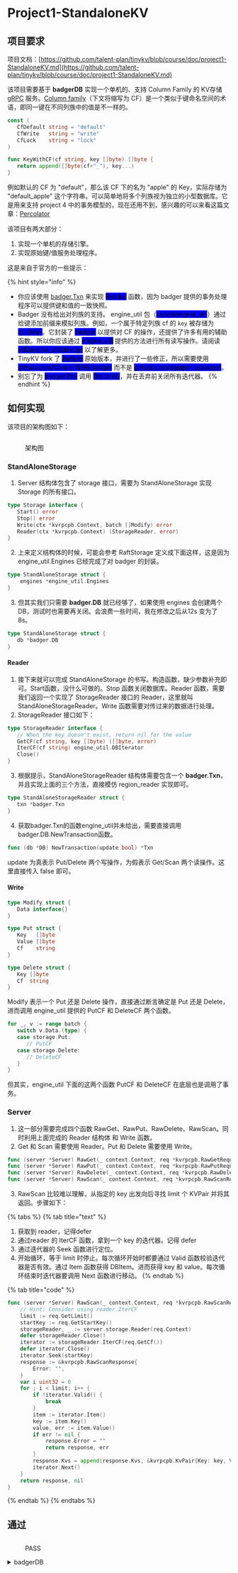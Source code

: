 # Project1-StandaloneKV

## 项目要求

项目文档：[https://github.com/talent-plan/tinykv/blob/course/doc/project1-StandaloneKV.md](https://github.com/talent-plan/tinykv/blob/course/doc/project1-StandaloneKV.md)

该项目需要基于 **badgerDB** 实现一个单机的、支持 Column Family 的 KV存储 [gRPC](https://grpc.io/docs/guides/) 服务。[Column family](https://en.wikipedia.org/wiki/Standard\_column\_family)（下文将缩写为 CF）是一个类似于键命名空间的术语，即同一键在不同列族中的值是不一样的。

```go
const (
   CfDefault string = "default"
   CfWrite   string = "write"
   CfLock    string = "lock"
)

func KeyWithCF(cf string, key []byte) []byte {
   return append([]byte(cf+"_"), key...)
}
```

例如默认的 CF 为 "default"，那么该 CF 下的名为 "apple" 的 Key，实际存储为 "default\_apple" 这个字符串。可以简单地将多个列族视为独立的小型数据库。它是用来支持 project 4 中的事务模型的，现在还用不到，感兴趣的可以来看这篇文章：[Percolator](https://tidb.net/blog/b6d840f2?utm\_source=tidb-community\&utm\_medium=referral\&utm\_campaign=repost)

该项目有两大部分：

1. 实现一个单机的存储引擎。
2. 实现原始键/值服务处理程序。

这是来自于官方的一些提示：

{% hint style="info" %}
* 你应该使用 [badger.Txn](https://godoc.org/github.com/dgraph-io/badger#Txn) 来实现 <mark style="background-color:blue;">Reader</mark> 函数，因为 badger 提供的事务处理程序可以提供键和值的一致快照。
* Badger 没有给出对列族的支持。 engine\_util 包（<mark style="background-color:blue;">kv/util/engine\_util</mark>）通过给键添加前缀来模拟列族。例如，一个属于特定列族 cf 的 `key` 被存储为 <mark style="background-color:blue;">${cf}\_${key}</mark>。它封装了 <mark style="background-color:blue;">badger</mark> 以提供对 CF 的操作，还提供了许多有用的辅助函数。所以你应该通过 <mark style="background-color:blue;">engine\_util</mark> 提供的方法进行所有读写操作。请阅读 <mark style="background-color:blue;">util/engine\_util/doc.go</mark> 以了解更多。
* TinyKV fork 了 <mark style="background-color:blue;">badger</mark> 原始版本，并进行了一些修正，所以需要使用 <mark style="background-color:blue;">github.com/Connor1996/badger</mark> 而不是 <mark style="background-color:blue;">github.com/dgraph-io/badger</mark>。
* 别忘了为 <mark style="background-color:blue;">badger.Txn</mark> 调用 <mark style="background-color:blue;">Discard()</mark>，并在丢弃前关闭所有迭代器。
{% endhint %}

## 如何实现

该项目的架构图如下：

<figure><img src="../../.gitbook/assets/image (2) (1).png" alt=""><figcaption><p>架构图</p></figcaption></figure>

### StandAloneStorage

1. Server 结构体包含了 storage 接口，需要为 StandAloneStorage 实现 Storage 的所有接口。

```go
type Storage interface {
   Start() error
   Stop() error
   Write(ctx *kvrpcpb.Context, batch []Modify) error
   Reader(ctx *kvrpcpb.Context) (StorageReader, error)
}
```

2. 上来定义结构体的时候，可能会参考 RaftStorage 定义成下面这样，这是因为 engine\_util.Engines 已经完成了对 badger 的封装。

```go
type StandAloneStorage struct {
	engines *engine_util.Engines
}
```

3. 但其实我们只需要 **badger.DB** 就已经够了，如果使用 engines 会创建两个 DB，测试时也需要再关闭。会浪费一些时间，我在修改之后从12s 变为了 8s。

```go
type StandAloneStorage struct {
   db *badger.DB
}
```

#### **Reader**

1. 接下来就可以完成 StandAloneStorage 的书写。构造函数，缺少参数补充即可。Start函数，没什么可做的。Stop 函数关闭数据库。Reader 函数，需要我们返回一个实现了 StorageReader 接口的 Reader，这里就叫 StandAloneStorageReader。Write 函数需要对传过来的数据进行处理。
2. StorageReader 接口如下：

```go
type StorageReader interface {
   // When the key doesn't exist, return nil for the value
   GetCF(cf string, key []byte) ([]byte, error)
   IterCF(cf string) engine_util.DBIterator
   Close()
}
```

3. 根据提示，StandAloneStorageReader 结构体需要包含一个 **badger.Txn**，并且实现上面的三个方法，直接模仿 region\_reader 实现即可。

```go
type StandAloneStorageReader struct {
   txn *badger.Txn
}
```

4. 获取badger.Txn的函数engine\_util并未给出，需要直接调用badger.DB.NewTransaction函数。

```go
func (db *DB) NewTransaction(update bool) *Txn
```

update 为真表示 Put/Delete 两个写操作，为假表示 Get/Scan 两个读操作。这里直接传入 false 即可。

#### **Write**

```go
type Modify struct {
   Data interface{}
}

type Put struct {
   Key   []byte
   Value []byte
   Cf    string
}

type Delete struct {
   Key []byte
   Cf  string
}
```

Modify 表示一个 Put 还是 Delete 操作，直接通过断言确定是 Put 还是 Delete，进而调用 engine\_util 提供的 PutCF 和 DeleteCF 两个函数。

```go
for _, v := range batch {
   switch v.Data.(type) {
   case storage.Put:
      // PutCF
   case storage.Delete:
      // DeleteCF
   }
}
```

但其实，engine\_util 下面的这两个函数 PutCF 和 DeleteCF 在底层也是调用了事务。

### Server

1. 这一部分需要完成四个函数 RawGet、RawPut、RawDelete、RawScan。同时利用上面完成的 Reader 结构体 和 Write 函数。
2. Get 和 Scan 需要使用 Reader。Put 和 Delete 需要使用 Write。

```go
func (server *Server) RawGet(_ context.Context, req *kvrpcpb.RawGetRequest) (*kvrpcpb.RawGetResponse, error)
func (server *Server) RawPut(_ context.Context, req *kvrpcpb.RawPutRequest) (*kvrpcpb.RawPutResponse, error)
func (server *Server) RawDelete(_ context.Context, req *kvrpcpb.RawDeleteRequest) (*kvrpcpb.RawDeleteResponse, error)
func (server *Server) RawScan(_ context.Context, req *kvrpcpb.RawScanRequest) (*kvrpcpb.RawScanResponse, error)
```

3. RawScan 比较难以理解，从指定的 key 出发向后寻找 limit 个 KVPair 并将其返回。步骤如下：

{% tabs %}
{% tab title="text" %}
1. 获取到 reader，记得defer
2. 通过reader 的 IterCF 函数，拿到一个 key 的迭代器。记得 defer
3. 通过迭代器的 Seek 函数进行定位。
4. 开始循环，等于 limit 时停止。每次循环开始时都要通过 Valid 函数校验迭代器是否有效。通过 Item 函数获得 DBItem。进而获得 key 和 value。每次循环结束时迭代器要调用 Next 函数进行移动。
{% endtab %}

{% tab title="code" %}
```go
func (server *Server) RawScan(_ context.Context, req *kvrpcpb.RawScanRequest) (*kvrpcpb.RawScanResponse, error) {
	// Hint: Consider using reader.IterCF
	limit := req.GetLimit()
	startKey := req.GetStartKey()
	storageReader, _ := server.storage.Reader(req.Context)
	defer storageReader.Close()
	iterator := storageReader.IterCF(req.GetCf())
	defer iterator.Close()
	iterator.Seek(startKey)
	response := &kvrpcpb.RawScanResponse{
		Error: "",
	}
	var i uint32 = 0
	for ; i < limit; i++ {
		if !iterator.Valid() {
			break
		}
		item := iterator.Item()
		key := item.Key()
		value, err := item.Value()
		if err != nil {
			response.Error = ""
			return response, err
		}
		response.Kvs = append(response.Kvs, &kvrpcpb.KvPair{Key: key, Value: value})
		iterator.Next()
	}
	return response, nil
}
```
{% endtab %}
{% endtabs %}

## 通过

<figure><img src="../../.gitbook/assets/image (1).png" alt=""><figcaption><p>PASS</p></figcaption></figure>

<details>

<summary>badgerDB</summary>

### badgerDB 有什么厉害的地方，为什么要用它，而不用其他的数据库。

这里有两篇文章关于 bardgerDB 的讲解。

* [badger 简介](http://note.iawen.com/note/graph/badger\_base)
* [badger 一个高性能的LSM K/V store](https://colobu.com/2017/10/11/badger-a-performant-k-v-store/)

简单来说，Badger 是为 Dgraph 而生的, 是 Dgraph 底层数据存储引擎。

Dgraph 是开源的，可扩展的，分布式的，低延迟图形数据库，采用 Go 语言书写。Dgraph 开始的时候，的确采用的是 RocksDB，但RocksDB 是 C++语言写的，使用时需要通过 Go 调用 Cgo。而 Cgo中又有一些缺点：

* Go profiler 无法分析和监测 Cgo 代码段里的问题, 所有工具链都不起作用
* 当涉及到 Cgo 时, 轻量级的 goroutine 会变成昂贵的 pthreadCgo
* 造成了内存泄漏

于是着手进行了 BadgerDB 这个底层存储引擎的开发，并进行对 SSD 的优化。并于 2016 年发表了论文：[WiscKey: Separating Keys from Values in SSD-conscious Storage](https://www.usenix.org/system/files/conference/fast16/fast16-papers-lu.pdf)

</details>

